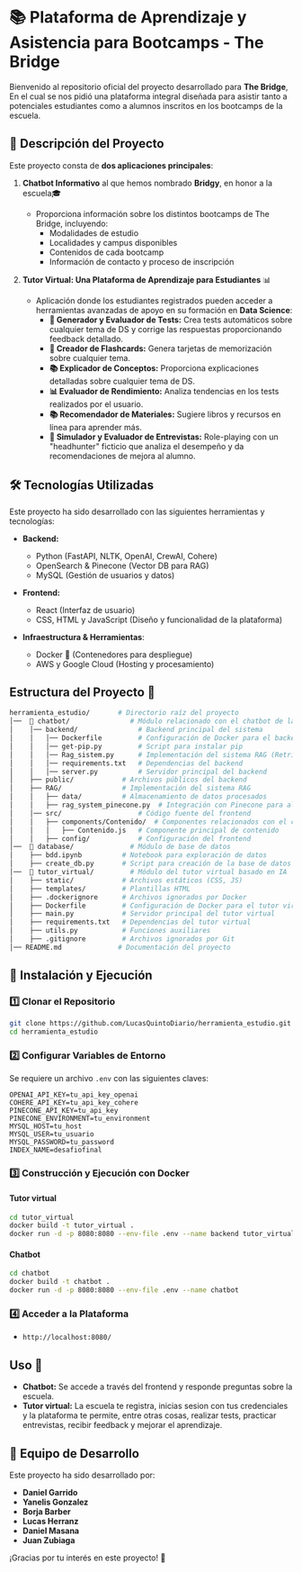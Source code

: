 
# 📚 Plataforma de Aprendizaje y Asistencia para Bootcamps - The Bridge

Bienvenido al repositorio oficial del proyecto desarrollado para **The Bridge**, En el cual se nos pidió una plataforma integral diseñada para asistir tanto a potenciales estudiantes como a alumnos inscritos en los bootcamps de la escuela.

## 🚀 Descripción del Proyecto

Este proyecto consta de **dos aplicaciones principales**:

1. **Chatbot Informativo** al que hemos nombrado **Bridgy**, en honor a la escuela🎓
   - Proporciona información sobre los distintos bootcamps de The Bridge, incluyendo:
     - Modalidades de estudio
     - Localidades y campus disponibles
     - Contenidos de cada bootcamp
     - Información de contacto y proceso de inscripción


2. **Tutor Virtual: Una Plataforma de Aprendizaje para Estudiantes** 📊
   - Aplicación donde los estudiantes registrados pueden acceder a herramientas avanzadas de apoyo en su formación en **Data Science**:
     - **📜 Generador y Evaluador de Tests:** Crea tests automáticos sobre cualquier tema de DS y corrige las respuestas proporcionando feedback detallado.
     - **📖 Creador de Flashcards:** Genera tarjetas de memorización sobre cualquier tema.
     - **📚 Explicador de Conceptos:** Proporciona explicaciones detalladas sobre cualquier tema de DS.
     - **📊 Evaluador de Rendimiento:** Analiza tendencias en los tests realizados por el usuario.
     - **📚 Recomendador de Materiales:** Sugiere libros y recursos en línea para aprender más.   
     - **🎤 Simulador y Evaluador de Entrevistas:** Role-playing con un "headhunter" ficticio que analiza el desempeño y da recomendaciones de mejora al alumno.

## 🛠️ Tecnologías Utilizadas

Este proyecto ha sido desarrollado con las siguientes herramientas y tecnologías:

- **Backend:**
  - Python (FastAPI, NLTK, OpenAI, CrewAI, Cohere)
  - OpenSearch & Pinecone (Vector DB para RAG)
  - MySQL (Gestión de usuarios y datos)

- **Frontend:**
  - React (Interfaz de usuario)
  - CSS, HTML y JavaScript (Diseño y funcionalidad de la plataforma)

- **Infraestructura & Herramientas**:
  - Docker 🐳 (Contenedores para despliegue)
  - AWS y Google Cloud (Hosting y procesamiento)

## Estructura del Proyecto 📂

```bash
herramienta_estudio/       # Directorio raíz del proyecto
│──  📂 chatbot/               # Módulo relacionado con el chatbot de la herramienta
│    │── backend/               # Backend principal del sistema
│    │   │── Dockerfile         # Configuración de Docker para el backend
│    │   │── get-pip.py         # Script para instalar pip
│    │   │── Rag_sistem.py      # Implementación del sistema RAG (Retrieval-Augmented Generation)
│    │   │── requirements.txt   # Dependencias del backend
│    │   │── server.py          # Servidor principal del backend
│    ├── public/            # Archivos públicos del backend
│    ├── RAG/               # Implementación del sistema RAG
│    │   ├── data/          # Almacenamiento de datos procesados
│    │   ├── rag_system_pinecone.py  # Integración con Pinecone para almacenamiento vectorial
│    │── src/                   # Código fuente del frontend
│    │   ├── components/Contenido/  # Componentes relacionados con el contenido
│    │   │   ├── Contenido.js   # Componente principal de contenido
│    │   ├── config/            # Configuración del frontend
│──  📂 database/              # Módulo de base de datos
│    ├── bdd.ipynb          # Notebook para exploración de datos
│    ├── create_db.py       # Script para creación de la base de datos
│──  📂 tutor_virtual/         # Módulo del tutor virtual basado en IA
│    ├── static/            # Archivos estáticos (CSS, JS)
│    ├── templates/         # Plantillas HTML
│    ├── .dockerignore      # Archivos ignorados por Docker
│    ├── Dockerfile         # Configuración de Docker para el tutor virtual
│    ├── main.py            # Servidor principal del tutor virtual
│    ├── requirements.txt   # Dependencias del tutor virtual
│    ├── utils.py           # Funciones auxiliares
│    ├── .gitignore         # Archivos ignorados por Git
│── README.md              # Documentación del proyecto
```
## 📌 Instalación y Ejecución

### 1️⃣ Clonar el Repositorio
```bash
git clone https://github.com/LucasQuintoDiario/herramienta_estudio.git
cd herramienta_estudio
```

### 2️⃣ Configurar Variables de Entorno
Se requiere un archivo `.env` con las siguientes claves:
```plaintext
OPENAI_API_KEY=tu_api_key_openai
COHERE_API_KEY=tu_api_key_cohere
PINECONE_API_KEY=tu_api_key
PINECONE_ENVIRONMENT=tu_environment
MYSQL_HOST=tu_host
MYSQL_USER=tu_usuario
MYSQL_PASSWORD=tu_password
INDEX_NAME=desafiofinal
```

### 3️⃣ Construcción y Ejecución con Docker
#### Tutor virtual
```bash
cd tutor_virtual
docker build -t tutor_virtual .
docker run -d -p 8080:8080 --env-file .env --name backend tutor_virtual

```

#### Chatbot
```bash
cd chatbot
docker build -t chatbot .
docker run -d -p 8080:8080 --env-file .env --name chatbot

```


### 4️⃣ Acceder a la Plataforma
-  `http://localhost:8080/`

## Uso 🚀

- **Chatbot:** Se accede a través del frontend y responde preguntas sobre la escuela.
- **Tutor virtual:** La escuela te registra, inicias sesion con tus credenciales y la plataforma te permite, entre otras cosas, realizar tests, practicar entrevistas, recibir feedback y mejorar el aprendizaje.

## 👥 Equipo de Desarrollo

Este proyecto ha sido desarrollado por:

- **Daniel Garrido**
- **Yanelis Gonzalez**
- **Borja Barber**
- **Lucas Herranz**
- **Daniel Masana**
- **Juan Zubiaga**

¡Gracias por tu interés en este proyecto! 🚀
